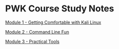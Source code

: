 # PWK Course Study Notes

[Module 1 - Getting Comfortable with Kali Linux](Getting-Comfortable-with-Kali-Linux/)

[Module 2 - Command Line Fun](Command-Line-Fun/)

[Module 3 - Practical Tools](Practical-Tools/)



